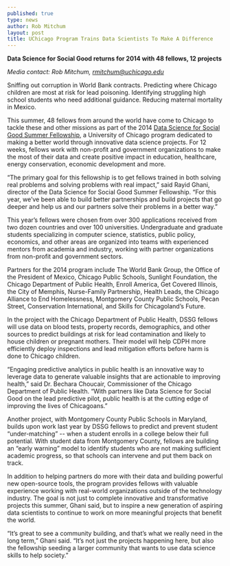 ```yaml
---
published: true
type: news
author: Rob Mitchum
layout: post
title: UChicago Program Trains Data Scientists To Make A Difference
---
```


**Data Science for Social Good returns for 2014 with 48 fellows, 12 projects**

*Media contact: Rob Mitchum, rmitchum@uchicago.edu*

Sniffing out corruption in World Bank contracts. Predicting where Chicago children are most at risk for lead poisoning. Identifying struggling high school students who need additional guidance. Reducing maternal mortality in Mexico.

This summer, 48 fellows from around the world have come to Chicago to tackle these and other missions as part of the 2014 [Data Science for Social Good Summer Fellowship](http://dssg.uchicago.edu), a University of Chicago program dedicated to making a better world through innovative data science projects. For 12 weeks, fellows work with non-profit and government organizations to make the most of their data and create positive impact in education, healthcare, energy conservation, economic development and more. 

“The primary goal for this fellowship is to get fellows trained in both solving real problems and solving problems with real impact,” said Rayid Ghani, director of the Data Science for Social Good Summer Fellowship. “For this year, we’ve been able to build better partnerships and build projects that go deeper and help us and our partners solve their problems in a better way.”

This year’s fellows were chosen from over 300 applications received from two dozen countries and over 100 universities. Undergraduate and graduate students specializing in computer science, statistics, public policy, economics, and other areas are organized into teams with experienced mentors from academia and industry, working with partner organizations from non-profit and government sectors.

Partners for the 2014 program include The World Bank Group, the Office of the President of Mexico, Chicago Public Schools, Sunlight Foundation, the Chicago Department of Public Health, Enroll America, Get Covered Illinois, the City of Memphis, Nurse-Family Partnership, Health Leads, the Chicago Alliance to End Homelessness, Montgomery County Public Schools, Pecan Street, Conservation International, and Skills for Chicagoland’s Future.

In the project with the Chicago Department of Public Health, DSSG fellows will use data on blood tests, property records, demographics, and other sources to predict buildings at risk for lead contamination and likely to house children or pregnant mothers. Their model will help CDPH more efficiently deploy inspections and lead mitigation efforts before harm is done to Chicago children.

“Engaging predictive analytics in public health is an innovative way to leverage data to generate valuable insights that are actionable to improving health,” said Dr. Bechara Choucair, Commissioner of the Chicago Department of Public Health.  “With partners like Data Science for Social Good on the lead predictive pilot, public health is at the cutting edge of improving the lives of Chicagoans.”

Another project, with Montgomery County Public Schools in Maryland, builds upon work last year by DSSG fellows to predict and prevent student “under-matching” -- when a student enrolls in a college below their full potential. With student data from Montgomery County, fellows are building an “early warning” model to identify students who are not making sufficient academic progress, so that schools can intervene and put them back on track.

In addition to helping partners do more with their data and building powerful new open-source tools, the program provides fellows with valuable experience working with real-world organizations outside of the technology industry. The goal is not just to complete innovative and transformative projects this summer, Ghani said, but to inspire a new generation of aspiring data scientists to continue to work on more meaningful projects that benefit the world.

“It’s great to see a community building, and that’s what we really need in the long term,” Ghani said. “It’s not just the projects happening here, but also the fellowship seeding a larger community that wants to use data science skills to help society.”
